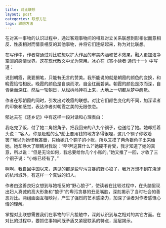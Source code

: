 ```yaml
---
title: 对比联想
layout: post
categories: 联想方法
tags: 联想方法
---
```


在对某一事物的认识过程中，通过客观事物间的相互对立关系联想到形相似而意相反、性质相对而情景相反的其他事物，并将它们连结起来，称为对比联想。

在写作中，作者常通过对比联想以扩大作品的审美内涵和艺术效果，融入更加洁净空阔的感情世界。这在现代散文中尤为常用。冰心在《寄小读者·通讯十一》中写道：

说到朝霞，我要搁笔，只能有无言的赞美。我所能说的就是朝霞的颜色的变换，和晚霞恰恰相反。晚霞的颜色是自淡而浓，自金红而碧紫。朝霞的颜色是浓而深，自青紫而深红，然后一轮朝日，从松树岭捧将上来，大地上一切都从梦中醒觉。

作者在写朝霞的同时，引发出对晚霞的联想。对比它们颜色变化的不同，加深读者的印象和感觉，表达作者对朝霞之美的无限依恋。

郁达夫在《还乡记》中有这样一段对话和心理表白：

我吃完了饭，付了她二角银角子，把我回来的八九个铜子，也送给了她。她却摇着头说：“客人，你是赶船的么?船上要用钱的地方多得很哩，这几个铜子你收着罢!”我以为她怪我吝啬，只给她几个铜子的小账，所以又摸了两角银角子出来给她。她却睁大了眼睛对我说：“吚吚!这算什么?”她硬不肯受，我才知道了她的真意，所以说：“但是无论如何，我总要给你几个小账的。”她又推了一回，才收了三个铜子说：“小帐已经有了。”

啊啊，我自回中国以来，遇见的都是些卑污贪暴的野心狼子，我万万想不到在浇薄的杭州城外，有这样一个真诚的妇人。

作者由这善良妇女想到与她相反的“野心狼子”，使读者在比较过程中，在头脑里现出妇人真诚的高大形象和“狼子”的卑污贪暴的丑恶嘴脸，深刻揭示了当时社会的善恶对比。两组画面互相映衬，产生了强烈的艺术感染力，加深了读者对作者感慨心情的理解。

掌握对比联想需要我们在事物的平凡接触中，深刻认识到与之相对的其它方面。在对比的过程中，要抓住事物间既矛盾又紧密联系的特点，层层揭示。 